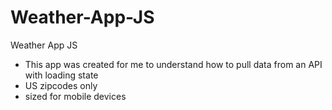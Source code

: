 # Weather-App-JS
Weather App JS
- This app was created for me to understand how to pull data from an API with loading state
- US zipcodes only
- sized for mobile devices
